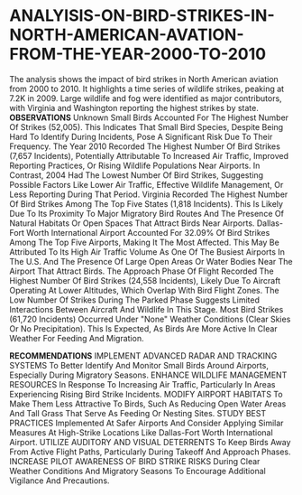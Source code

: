 # ANALYISIS-ON-BIRD-STRIKES-IN-NORTH-AMERICAN-AVATION-FROM-THE-YEAR-2000-TO-2010
The analysis  shows the impact of bird strikes in North American aviation from 2000 to 2010. It highlights a time series of wildlife strikes, peaking at 7.2K in 2009. Large wildlife and fog were identified as major contributors, with Virginia and Washington reporting the highest strikes by state.
**OBSERVATIONS**
Unknown Small Birds Accounted For The Highest Number Of Strikes (52,005). This Indicates That Small Bird Species, Despite Being Hard To Identify During Incidents, Pose A Significant Risk Due To Their Frequency.
The Year 2010 Recorded The Highest Number Of Bird Strikes (7,657 Incidents), Potentially Attributable To Increased Air Traffic, Improved Reporting Practices, Or Rising Wildlife Populations Near Airports. In Contrast, 2004 Had The Lowest Number Of Bird Strikes, Suggesting Possible Factors Like Lower Air Traffic, Effective Wildlife Management, Or Less Reporting During That Period.
Virginia Recorded The Highest Number Of Bird Strikes Among The Top Five States (1,818 Incidents). This Is Likely Due To Its Proximity To Major Migratory Bird Routes And The Presence Of Natural Habitats Or Open Spaces That Attract Birds Near Airports.
Dallas-Fort Worth International Airport Accounted For 32.09% Of Bird Strikes Among The Top Five Airports, Making It The Most Affected. This May Be Attributed To Its High Air Traffic Volume As One Of The Busiest Airports In The U.S. And The Presence Of Large Open Areas Or Water Bodies Near The Airport That Attract Birds.
The Approach Phase Of Flight Recorded The Highest Number Of Bird Strikes (24,558 Incidents), Likely Due To Aircraft Operating At Lower Altitudes, Which Overlap With Bird Flight Zones. The Low Number Of Strikes During The Parked Phase Suggests Limited Interactions Between Aircraft And Wildlife In This Stage.
Most Bird Strikes (61,720 Incidents) Occurred Under "None" Weather Conditions (Clear Skies Or No Precipitation). This Is Expected, As Birds Are More Active In Clear Weather For Feeding And Migration.


**RECOMMENDATIONS**
IMPLEMENT ADVANCED RADAR AND TRACKING SYSTEMS To Better Identify And Monitor Small Birds Around Airports, Especially During Migratory Seasons.
ENHANCE WILDLIFE MANAGEMENT RESOURCES In Response To Increasing Air Traffic, Particularly In Areas Experiencing Rising Bird Strike Incidents.
MODIFY AIRPORT HABITATS To Make Them Less Attractive To Birds, Such As Reducing Open Water Areas And Tall Grass That Serve As Feeding Or Nesting Sites.
STUDY BEST PRACTICES Implemented At Safer Airports And Consider Applying Similar Measures At High-Strike Locations Like Dallas-Fort Worth International Airport.
UTILIZE AUDITORY AND VISUAL DETERRENTS To Keep Birds Away From Active Flight Paths, Particularly During Takeoff And Approach Phases.
INCREASE PILOT AWARENESS OF BIRD STRIKE RISKS During Clear Weather Conditions And Migratory Seasons To Encourage Additional Vigilance And Precautions.

